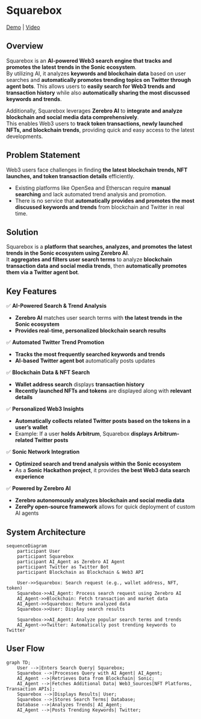 # Squarebox

[Demo](https://squarebox-ten.vercel.app/) | [Video]() 

## Overview
Squarebox is an **AI-powered Web3 search engine that tracks and promotes the latest trends in the Sonic ecosystem**.  
By utilizing AI, it analyzes **keywords and blockchain data** based on user searches and **automatically promotes trending topics on Twitter through agent bots**. This allows users to **easily search for Web3 trends and transaction history** while also **automatically sharing the most discussed keywords and trends**.  

Additionally, Squarebox leverages **Zerebro AI** to **integrate and analyze blockchain and social media data comprehensively**.  
This enables Web3 users to **track token transactions, newly launched NFTs, and blockchain trends**, providing quick and easy access to the latest developments.  

## Problem Statement  
Web3 users face challenges in finding **the latest blockchain trends, NFT launches, and token transaction details** efficiently.  
- Existing platforms like OpenSea and Etherscan require **manual searching** and lack automated trend analysis and promotion.  
- There is no service that **automatically provides and promotes the most discussed keywords and trends** from blockchain and Twitter in real time.  

## Solution
Squarebox is a **platform that searches, analyzes, and promotes the latest trends in the Sonic ecosystem using Zerebro AI**.  
It **aggregates and filters user search terms** to analyze **blockchain transaction data and social media trends**, then **automatically promotes them via a Twitter agent bot**.  

## Key Features  
✅ **AI-Powered Search & Trend Analysis**  
- **Zerebro AI** matches user search terms with **the latest trends in the Sonic ecosystem**  
- **Provides real-time, personalized blockchain search results**  

✅ **Automated Twitter Trend Promotion**  
- **Tracks the most frequently searched keywords and trends**  
- **AI-based Twitter agent bot** automatically posts updates  

✅ **Blockchain Data & NFT Search**  
- **Wallet address search** displays **transaction history**  
- **Recently launched NFTs and tokens** are displayed along with **relevant details**  

✅ **Personalized Web3 Insights**  
- **Automatically collects related Twitter posts based on the tokens in a user’s wallet**  
- Example: If a user **holds Arbitrum**, Squarebox **displays Arbitrum-related Twitter posts**  

✅ **Sonic Network Integration**  
- **Optimized search and trend analysis within the Sonic ecosystem**  
- As a **Sonic Hackathon project**, it provides **the best Web3 data search experience**  

✅ **Powered by Zerebro AI**  
- **Zerebro autonomously analyzes blockchain and social media data**  
- **ZerePy open-source framework** allows for quick deployment of custom AI agents  

## System Architecture
```mermaid
sequenceDiagram
    participant User
    participant Squarebox
    participant AI_Agent as Zerebro AI Agent
    participant Twitter as Twitter Bot
    participant Blockchain as Blockchain & Web3 API

    User->>Squarebox: Search request (e.g., wallet address, NFT, token)
    Squarebox->>AI_Agent: Process search request using Zerebro AI
    AI_Agent->>Blockchain: Fetch transaction and market data
    AI_Agent->>Squarebox: Return analyzed data
    Squarebox->>User: Display search results
    
    Squarebox->>AI_Agent: Analyze popular search terms and trends
    AI_Agent->>Twitter: Automatically post trending keywords to Twitter
```

## User Flow
```mermaid
graph TD;
    User -->|Enters Search Query| Squarebox;
    Squarebox -->|Processes Query with AI Agent| AI_Agent;
    AI_Agent -->|Retrieves Data from Blockchain| Sonic;
    AI_Agent -->|Fetches Additional Data| Web3_Sources[NFT Platforms, Transaction APIs];
    Squarebox -->|Displays Results| User;
    Squarebox -->|Stores Search Terms| Database;
    Database -->|Analyzes Trends| AI_Agent;
    AI_Agent -->|Posts Trending Keywords| Twitter;
```
